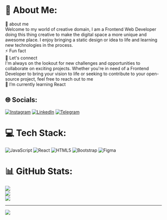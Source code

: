 # 💫 About Me:
💬 about me <br>Welcome to my world of creative domain, I am a Frontend Web Developer doing this thing creative to make the digital space a more unique and awesome place. I enjoy bringing a static design or idea to life and learning new technologies in the process.<br>⚡ Fun fact<br>🤝 Let's connect<br>I'm always on the lookout for new challenges and opportunities to collaborate on exciting projects. Whether you're in need of a Frontend Developer to bring your vision to life or seeking to contribute to your open-source project, feel free to reach out to me<br>🌱 I’m currently learning React<br>


## 🌐 Socials:
[![Instagram](https://img.shields.io/badge/Instagram-%23E4405F.svg?logo=Instagram&logoColor=white)](https://instagram.com/hossiiiw) [![LinkedIn](https://img.shields.io/badge/LinkedIn-%230077B5.svg?logo=linkedin&logoColor=white)](https://linkedin.com/in/https://www.linkedin.com/in/hossein-imani-98a40b1a5/) [![Telegram](https://img.shields.io/badge/Telegram-%23E4405F.svg?logo=Instagram&logoColor=white)](https://instagram.com/hossiiiw)

# 💻 Tech Stack:
![JavaScript](https://img.shields.io/badge/javascript-%23323330.svg?style=for-the-badge&logo=javascript&logoColor=%23F7DF1E) ![React](https://img.shields.io/badge/react-%2320232a.svg?style=for-the-badge&logo=react&logoColor=%2361DAFB) ![HTML5](https://img.shields.io/badge/html5-%23E34F26.svg?style=for-the-badge&logo=html5&logoColor=white) ![Bootstrap](https://img.shields.io/badge/bootstrap-%238511FA.svg?style=for-the-badge&logo=bootstrap&logoColor=white) ![Figma](https://img.shields.io/badge/figma-%23F24E1E.svg?style=for-the-badge&logo=figma&logoColor=white)
# 📊 GitHub Stats:
![](https://github-readme-stats.vercel.app/api?username=hossiiiw&theme=dark&hide_border=false&include_all_commits=true&count_private=false)<br/>
![](https://github-readme-streak-stats.herokuapp.com/?user=hossiiiw&theme=dark&hide_border=false)<br/>
![](https://github-readme-stats.vercel.app/api/top-langs/?username=hossiiiw&theme=dark&hide_border=false&include_all_commits=true&count_private=false&layout=compact)

---
[![](https://visitcount.itsvg.in/api?id=hossiiiw&icon=0&color=0)](https://visitcount.itsvg.in)

<!-- Proudly created with GPRM ( https://gprm.itsvg.in ) -->
